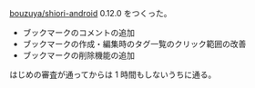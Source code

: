 [bouzuya/shiori-android][] 0.12.0 をつくった。

- ブックマークのコメントの追加
- ブックマークの作成・編集時のタグ一覧のクリック範囲の改善
- ブックマークの削除機能の追加

はじめの審査が通ってからは 1 時間もしないうちに通る。

[bouzuya/shiori-android]: https://github.com/bouzuya/shiori-android
